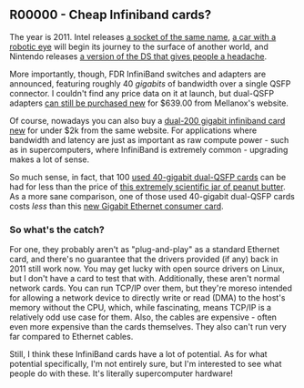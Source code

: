 ## R00000 - Cheap Infiniband cards?

The year is 2011. Intel releases [a socket of the same name](https://en.wikipedia.org/wiki/LGA_2011), 
[a car with a robotic eye](https://en.wikipedia.org/wiki/Curiosity_(rover)) will begin its journey to the surface of another world, and 
Nintendo releases [a version of the DS that gives people a headache](https://en.wikipedia.org/wiki/Nintendo_3DS).

More importantly, though, FDR InfiniBand switches and adapters are announced, featuring roughly 40 *gigabits* of bandwidth over a single QSFP connector. I couldn't find any price data on it at launch, but dual-QSFP adapters [can still be purchased new](https://store.mellanox.com/products/nvidia-mellanox-mcx354a-fcct-connectx-3-pro-vpi-adapter-card-dual-port-qsfp-fdr-ib-and-40-56gbe-pcie3-0-x8-8gt-s-rohs-r6.html) for $639.00 from Mellanox's website.

Of course, nowadays you can also buy a [dual-200 gigabit infiniband card new](https://store.mellanox.com/products/nvidia-mellanox-mcx653106a-ecat-sp-single-pack-connectx-6-vpi-adapter-card-hdr100-edr-ib-and-100gbe-dual-port-qsfp56-pcie3-0-4-0-x16-tall-bracket.html) for under $2k from the same website. For applications where bandwidth and latency are just as important as raw compute power - such as in supercomputers, where InfiniBand is extremely common - upgrading makes a lot of sense.

So much sense, in fact, that 100 [used 40-gigabit dual-QSFP cards](https://www.ebay.com/itm/764737-001-HP-INFINIBAND-FDR-ETHERNET-10GB-40GB-2-PORT-544-FLR-QSFP/283724438479?epid=1951027147&hash=item420f4b5bcf:g:R7kAAOSwDIJeBjSW) can be had for less than the price of [this extremely scientific jar of peanut butter](https://www-s.nist.gov/srmors/view_detail.cfm?srm=2387).
As a more sane comparison, one of those used 40-gigabit dual-QSFP cards costs *less* than this [new Gigabit Ethernet consumer card](https://www.amazon.com/TP-Link-1000Mbps-Gigabit-Ethernet-supported/dp/B003CFATNI/ref=sr_1_3?dchild=1&keywords=ethernet+card&qid=1602091824&sr=8-3).

### So what's the catch?

For one, they probably aren't as "plug-and-play" as a standard Ethernet card, and there's no guarantee that the drivers provided (if any) back in 2011 still work now. 
You may get lucky with open source drivers on Linux, but I don't have a card to test that with.
Additionally, these aren't normal network cards. You can run TCP/IP over them, but they're moreso intended for allowing a network device to directly write or read (DMA) to the host's memory without the CPU, which, while fascinating, means TCP/IP is a relatively odd use case for them.
Also, the cables are expensive - often even more expensive than the cards themselves. They also can't run very far compared to Ethernet cables.

Still, I think these InfiniBand cards have a lot of potential. As for what potential specifically, I'm not entirely sure, but I'm interested to see what people do with these. It's literally supercomputer hardware!